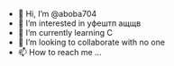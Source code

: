 - 👋 Hi, I’m @aboba704
- 👀 I’m interested in уфештп ащщв
- 🌱 I’m currently learning C
- 💞️ I’m looking to collaborate with no one
- 📫 How to reach me ...

<!---
aboba704/aboba704 is a ✨ special ✨ repository because its `README.md` (this file) appears on your GitHub profile.
You can click the Preview link to take a look at your changes.
--->
